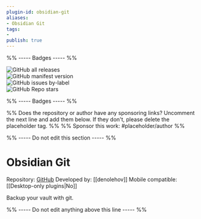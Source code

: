 ```yaml
---
plugin-id: obsidian-git
aliases:
- Obsidian Git
tags: 
- 
publish: true
---
```


%% ----- Badges ----- %%

![GitHub all releases](https://img.shields.io/github/downloads/denolehov/obsidian-git/total?color=573E7A&logo=github&style=for-the-badge)   
![GitHub manifest version](https://img.shields.io/github/manifest-json/v/denolehov/obsidian-git?color=573E7A&logo=github&style=for-the-badge)   
![GitHub issues by-label](https://img.shields.io/github/issues/denolehov/obsidian-git/help%20wanted?color=573E7A&logo=github&style=for-the-badge)   
![GitHub Repo stars](https://img.shields.io/github/stars/denolehov/obsidian-git?color=573E7A&logo=github&style=for-the-badge)

%% ----- Badges ----- %%

%% Does the repository or author have any sponsoring links? Uncomment the next line and add them below. If they don't, please delete the placeholder tag. %%
%% Sponsor this work: #placeholder/author %%

%% ----- Do not edit this section ----- %%

# Obsidian Git

Repository: [GitHub](https://github.com/denolehov/obsidian-git)
Developed by: [[denolehov]]
Mobile compatible: [[Desktop-only plugins|No]]

Backup your vault with git.

%% ----- Do not edit anything above this line ----- %% 
